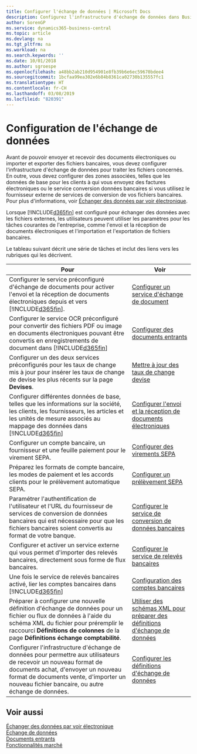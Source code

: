 ```yaml
---
title: Configurer l'échange de données | Microsoft Docs
description: Configurez l'infrastructure d'échange de données dans Business Central.
author: SorenGP
ms.service: dynamics365-business-central
ms.topic: article
ms.devlang: na
ms.tgt_pltfrm: na
ms.workload: na
ms.search.keywords: ''
ms.date: 10/01/2018
ms.author: sgroespe
ms.openlocfilehash: a48bb2ab210d954901e8fb39b6e6ec59670bdee4
ms.sourcegitcommit: 1bcfaa99ea302e6b84b8361ca02730b135557fc1
ms.translationtype: HT
ms.contentlocale: fr-CH
ms.lasthandoff: 03/08/2019
ms.locfileid: "820391"
---
```

# <a name="setting-up-data-exchange"></a>Configuration de l'échange de données
Avant de pouvoir envoyer et recevoir des documents électroniques ou importer et exporter des fichiers bancaires, vous devez configurer l'infrastructure d'échange de données pour traiter les fichiers concernés. En outre, vous devez configurer des zones associées, telles que les données de base pour les clients à qui vous envoyez des factures électroniques ou le service conversion données bancaires si vous utilisez le fournisseur externe de services de conversion de vos fichiers bancaires. Pour plus d'informations, voir [Échanger des données par voir électronique](across-data-exchange.md).  

 Lorsque [!INCLUDE[d365fin](includes/d365fin_md.md)] est configuré pour échanger des données avec les fichiers externes, les utilisateurs peuvent utiliser les paramètres pour les tâches courantes de l'entreprise, comme l'envoi et la réception de documents électroniques et l'importation et l'exportation de fichiers bancaires.  

 Le tableau suivant décrit une série de tâches et inclut des liens vers les rubriques qui les décrivent.  

|**Pour**|**Voir**|  
|------------|-------------|  
|Configurer le service préconfiguré d'échange de documents pour activer l'envoi et la réception de documents électroniques depuis et vers [!INCLUDE[d365fin](includes/d365fin_md.md)].|[Configurer un service d'échange de document](across-how-to-set-up-a-document-exchange-service.md)|  
|Configurer le service OCR préconfiguré pour convertir des fichiers PDF ou image en documents électroniques pouvant être convertis en enregistrements de document dans [!INCLUDE[d365fin](includes/d365fin_md.md)]|[Configurer des documents entrants](across-how-setup-income-documents.md)|  
|Configurer un des deux services préconfigurés pour les taux de change mis à jour pour insérer les taux de change de devise les plus récents sur la page **Devises**.|[Mettre à jour des taux de change devise](finance-how-update-currencies.md)|  
|Configurer différentes données de base, telles que les informations sur la société, les clients, les fournisseurs, les articles et les unités de mesure associés au mappage des données dans [!INCLUDE[d365fin](includes/d365fin_md.md)]|[Configurer l'envoi et la réception de documents électroniques](across-how-to-set-up-electronic-document-sending-and-receiving.md)|  
|Configurer un compte bancaire, un fournisseur et une feuille paiement pour le virement SEPA.|[Configurer des virements SEPA](finance-how-to-set-up-sepa-credit-transfer.md)|  
|Préparez les formats de compte bancaire, les modes de paiement et les accords clients pour le prélèvement automatique SEPA.|[Configurer un prélèvement SEPA](finance-how-to-set-up-sepa-direct-debit.md)|  
|Paramétrer l'authentification de l'utilisateur et l'URL du fournisseur de services de conversion de données bancaires qui est nécessaire pour que les fichiers bancaires soient convertis au format de votre banque.|[Configurer le service de conversion de données bancaires](bank-how-setup-bank-data-conversion-service.md)|  
|Configurer et activer un service externe qui vous permet d'importer des relevés bancaires, directement sous forme de flux bancaires.|[Configurer le service de relevés bancaires](bank-how-setup-bank-statement-service.md)|  
|Une fois le service de relevés bancaires activé, lier les comptes bancaires dans [!INCLUDE[d365fin](includes/d365fin_md.md)]|[Configuration des comptes bancaires](bank-how-setup-bank-accounts.md)|  
|Préparer à configurer une nouvelle définition d'échange de données pour un fichier ou flux de données à l'aide du schéma XML du fichier pour préremplir le raccourci **Définitions de colonnes** de la page **Définitions échange comptabilité**.|[Utiliser des schémas XML pour préparer des définitions d'échange de données](across-how-to-use-xml-schemas-to-prepare-data-exchange-definitions.md)|  
|Configurer l'infrastructure d'échange de données pour permettre aux utilisateurs de recevoir un nouveau format de documents achat, d'envoyer un nouveau format de documents vente, d'importer un nouveau fichier bancaire, ou autre échange de données.|[Configurer les définitions d'échange de données](across-how-to-set-up-data-exchange-definitions.md)|  

## <a name="see-also"></a>Voir aussi  
[Échanger des données par voir électronique](across-data-exchange.md)  
[Échange de données](across-exchange-data.md)   
[Documents entrants](across-income-documents.md)  
[Fonctionnalités marché](ui-across-business-areas.md)  
